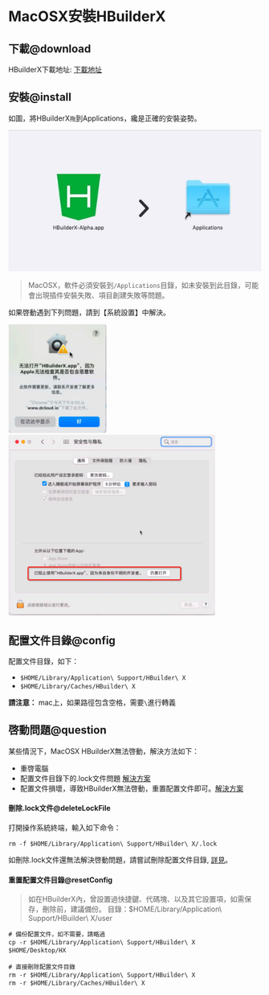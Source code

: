 # MacOSX安裝HBuilderX

## 下載@download

HBuilderX下載地址: [下載地址](https://www.dcloud.io/hbuilderx.html)

## 安裝@install

如圖，將HBuilderX`拖`到Applications，纔是正確的安裝姿勢。

<img src="/static/snapshots/tutorial/install_macosx/install_mac.jpeg" />

> MacOSX，軟件必須安裝到`/Applications`目錄，如未安裝到此目錄，可能會出現插件安裝失敗、項目創建失敗等問題。

如果啓動遇到下列問題，請到【系統設置】中解決。

<img src="/static/snapshots/tutorial/install_macosx/mac_download1.min.jpg" style="zoom: 40%; border: 1px solid #eee;border-radius: 10px;"/>

<img src="/static/snapshots/tutorial/install_macosx/mac_download2.min.jpg" style="zoom: 40%; border: 1px solid #eee;border-radius: 10px;"/>

## 配置文件目錄@config

配置文件目錄，如下：
- `$HOME/Library/Application\ Support/HBuilder\ X`
- `$HOME/Library/Caches/HBuilder\ X`

**請注意：** mac上，如果路徑包含空格，需要`\`進行轉義


## 啓動問題@question

某些情況下，MacOSX HBuilderX無法啓動，解決方法如下：

- 重啓電腦
- 配置文件目錄下的.lock文件問題 [解決方案](#deleteLockFile)
- 配置文件損壞，導致HBuilderX無法啓動，重置配置文件即可。[解決方案](#resetConfig)

#### 刪除.lock文件@deleteLockFile

打開操作系統終端，輸入如下命令： 

```
rm -f $HOME/Library/Application\ Support/HBuilder\ X/.lock
```

如刪除.lock文件還無法解決啓動問題，請嘗試刪除配置文件目錄, [詳見](#resetConfig)。


#### 重置配置文件目錄@resetConfig

> 如在HBuilderX內，曾設置過快捷鍵、代碼塊、以及其它設置項，如需保存，刪除前，建議備份。
> 目錄：$HOME/Library/Application\ Support/HBuilder\ X/user

```shell
# 備份配置文件，如不需要，請略過
cp -r $HOME/Library/Application\ Support/HBuilder\ X   $HOME/Desktop/HX

# 直接刪除配置文件目錄
rm -r $HOME/Library/Application\ Support/HBuilder\ X
rm -r $HOME/Library/Caches/HBuilder\ X
```